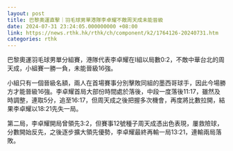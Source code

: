 ```yaml
---
layout: post
title: 巴黎奧運直擊｜羽毛球男單港隊李卓耀不敵周天成未能晉級
date: 2024-07-31 23:24:05.000000000 +08:00
link: https://news.rthk.hk/rthk/ch/component/k2/1764126-20240731.htm
categories: rthk
---
```


巴黎奧運羽毛球男單分組賽，港隊代表李卓耀在I組以局數0:2，不敵中華台北的周天成，小組賽一勝一負，未能晉級16強。

小組只有一個晉級名額，兩人在首場賽事分別擊敗同組的墨西哥球手，因此今場勝方才能晉級16強。李卓耀首局大部份時間處於落後，中段一度落後11:17，雖然及時調整，連取5分，追至16:17，但周天成之後把握多次機會，再度將比數拉開，結果李卓耀以18:21先失一局。

第二局，李卓耀開局曾領先3:2，但賽事12號種子周天成憑出色表現，屢救險球，分數開始反先，之後逐步擴大領先優勢，李卓耀最終再輸一局13:21，連輸兩局落敗。
